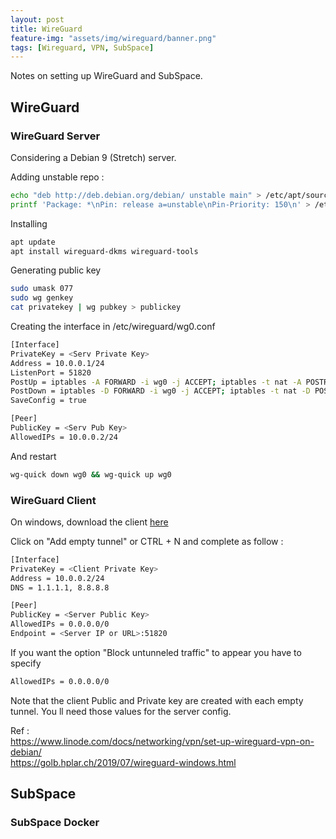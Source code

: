 ```yaml
---
layout: post
title: WireGuard
feature-img: "assets/img/wireguard/banner.png"
tags: [Wireguard, VPN, SubSpace]
---
```


Notes on setting up WireGuard and SubSpace.  


## WireGuard
### WireGuard Server

Considering a Debian 9 (Stretch) server.

Adding unstable repo :
```bash
echo "deb http://deb.debian.org/debian/ unstable main" > /etc/apt/sources.list.d/unstable-wireguard.list
printf 'Package: *\nPin: release a=unstable\nPin-Priority: 150\n' > /etc/apt/preferences.d/limit-unstable
```
Installing
```bash
apt update
apt install wireguard-dkms wireguard-tools
```
Generating public key
```bash
sudo umask 077
sudo wg genkey 
cat privatekey | wg pubkey > publickey
```

Creating the interface in /etc/wireguard/wg0.conf
```bash
[Interface]
PrivateKey = <Serv Private Key>
Address = 10.0.0.1/24
ListenPort = 51820
PostUp = iptables -A FORWARD -i wg0 -j ACCEPT; iptables -t nat -A POSTROUTING -o ens18 -j MASQUERADE; ip6tables -A FORWARD -i wg0 -j ACCEPT; ip6tables -t nat -A POSTROUTING -o ens18 -j MASQUERADE
PostDown = iptables -D FORWARD -i wg0 -j ACCEPT; iptables -t nat -D POSTROUTING -o ens18 -j MASQUERADE; ip6tables -D FORWARD -i wg0 -j ACCEPT; ip6tables -t nat -D POSTROUTING -o ens18 -j MASQUERADE
SaveConfig = true

[Peer]
PublicKey = <Serv Pub Key>
AllowedIPs = 10.0.0.2/24
```

And restart
```bash
wg-quick down wg0 && wg-quick up wg0
```

### WireGuard Client
On windows, download the client [here](https://www.wireguard.com/install/)  

Click on "Add empty tunnel" or CTRL + N and complete as follow :
```bash
[Interface]
PrivateKey = <Client Private Key>
Address = 10.0.0.2/24
DNS = 1.1.1.1, 8.8.8.8

[Peer]
PublicKey = <Server Public Key>
AllowedIPs = 0.0.0.0/0
Endpoint = <Server IP or URL>:51820
```
If you want the option "Block untunneled traffic" to appear you have to specify 
```bash
AllowedIPs = 0.0.0.0/0
```
Note that the client Public and Private key are created with each empty tunnel. 
You ll need those values for the server config.  
  
Ref :  
https://www.linode.com/docs/networking/vpn/set-up-wireguard-vpn-on-debian/  
https://golb.hplar.ch/2019/07/wireguard-windows.html
## SubSpace
### SubSpace Docker